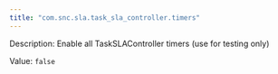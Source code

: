 ```yaml
---
title: "com.snc.sla.task_sla_controller.timers"
---
```


Description: Enable all TaskSLAController timers (use for testing only)

Value: `false`
